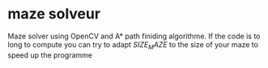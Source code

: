 # maze solveur

Maze solver using OpenCV and A* path finiding algorithme.
If the code is to long to compute you can try to adapt $SIZE_MAZE$ to the size of your maze to speed up the programme 

